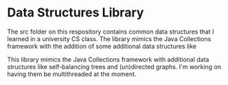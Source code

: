 # Data Structures Library

The src folder on this respository contains common data structures that I learned in a university CS class. The library mimics the Java Collections framework
with the addition of some additional data structures like 

This library mimics the Java Collections framework with additional data structures like self-balancing trees and (un)directed graphs. I'm working on having them be multithreaded at the moment.
